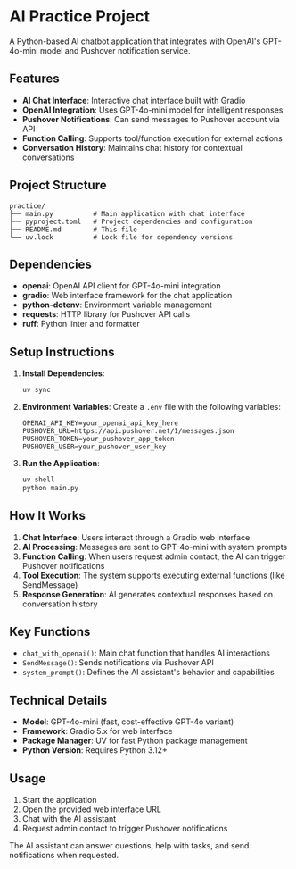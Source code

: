 # AI Practice Project

A Python-based AI chatbot application that integrates with OpenAI's GPT-4o-mini model and Pushover notification service.

## Features

- **AI Chat Interface**: Interactive chat interface built with Gradio
- **OpenAI Integration**: Uses GPT-4o-mini model for intelligent responses
- **Pushover Notifications**: Can send messages to Pushover account via API
- **Function Calling**: Supports tool/function execution for external actions
- **Conversation History**: Maintains chat history for contextual conversations

## Project Structure

```
practice/
├── main.py          # Main application with chat interface
├── pyproject.toml   # Project dependencies and configuration
├── README.md        # This file
└── uv.lock          # Lock file for dependency versions
```

## Dependencies

- **openai**: OpenAI API client for GPT-4o-mini integration
- **gradio**: Web interface framework for the chat application
- **python-dotenv**: Environment variable management
- **requests**: HTTP library for Pushover API calls
- **ruff**: Python linter and formatter

## Setup Instructions

1. **Install Dependencies**:
   ```bash
   uv sync
   ```

2. **Environment Variables**:
   Create a `.env` file with the following variables:
   ```
   OPENAI_API_KEY=your_openai_api_key_here
   PUSHOVER_URL=https://api.pushover.net/1/messages.json
   PUSHOVER_TOKEN=your_pushover_app_token
   PUSHOVER_USER=your_pushover_user_key
   ```

3. **Run the Application**:
   ```bash
   uv shell
   python main.py
   ```

## How It Works

1. **Chat Interface**: Users interact through a Gradio web interface
2. **AI Processing**: Messages are sent to GPT-4o-mini with system prompts
3. **Function Calling**: When users request admin contact, the AI can trigger Pushover notifications
4. **Tool Execution**: The system supports executing external functions (like SendMessage)
5. **Response Generation**: AI generates contextual responses based on conversation history

## Key Functions

- `chat_with_openai()`: Main chat function that handles AI interactions
- `SendMessage()`: Sends notifications via Pushover API
- `system_prompt()`: Defines the AI assistant's behavior and capabilities

## Technical Details

- **Model**: GPT-4o-mini (fast, cost-effective GPT-4o variant)
- **Framework**: Gradio 5.x for web interface
- **Package Manager**: UV for fast Python package management
- **Python Version**: Requires Python 3.12+

## Usage

1. Start the application
2. Open the provided web interface URL
3. Chat with the AI assistant
4. Request admin contact to trigger Pushover notifications

The AI assistant can answer questions, help with tasks, and send notifications when requested.
